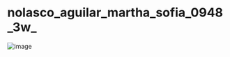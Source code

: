 # nolasco_aguilar_martha_sofia_0948_3w_
![image](https://github.com/user-attachments/assets/78b5c185-ad31-48d9-80b4-7c90e4d47b70)
